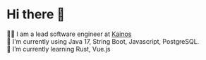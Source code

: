 # Hi there 👋 
👨‍💻 I am a lead software engineer at [Kainos](https://kainos.com)  
🧰 I'm currently using Java 17, String Boot, Javascript, PostgreSQL.  
🌱 I’m currently learning Rust, Vue.js
 
